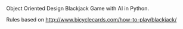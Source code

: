 Object Oriented Design Blackjack Game with AI in Python.

Rules based on http://www.bicyclecards.com/how-to-play/blackjack/
